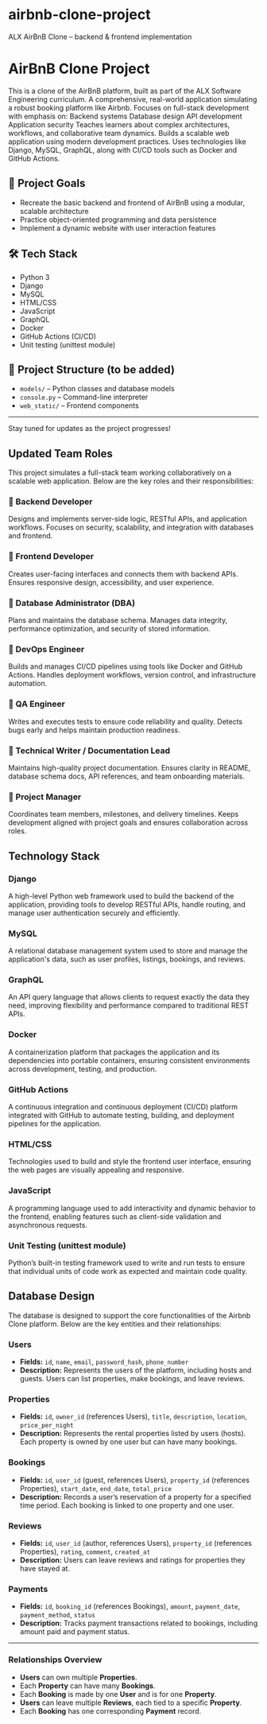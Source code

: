 # airbnb-clone-project
ALX AirBnB Clone – backend &amp; frontend implementation
# AirBnB Clone Project
This is a clone of the AirBnB platform, built as part of the ALX Software Engineering curriculum.
A comprehensive, real-world application simulating a robust booking platform like Airbnb.
Focuses on full-stack development with emphasis on:
Backend systems
Database design
API development
Application security
Teaches learners about complex architectures, workflows, and collaborative team dynamics.
Builds a scalable web application using modern development practices.
Uses technologies like Django, MySQL, GraphQL, along with CI/CD tools such as Docker and GitHub Actions.

## 🚀 Project Goals

- Recreate the basic backend and frontend of AirBnB using a modular, scalable architecture
- Practice object-oriented programming and data persistence
- Implement a dynamic website with user interaction features

## 🛠️ Tech Stack

- Python 3  
- Django  
- MySQL  
- HTML/CSS  
- JavaScript  
- GraphQL  
- Docker  
- GitHub Actions (CI/CD)  
- Unit testing (unittest module)


## 📁 Project Structure (to be added)

- `models/` – Python classes and database models
- `console.py` – Command-line interpreter
- `web_static/` – Frontend components

---

Stay tuned for updates as the project progresses!



## Updated Team Roles

This project simulates a full-stack team working collaboratively on a scalable web application. Below are the key roles and their responsibilities:

### 🔹 Backend Developer
Designs and implements server-side logic, RESTful APIs, and application workflows. Focuses on security, scalability, and integration with databases and frontend.

### 🔹 Frontend Developer
Creates user-facing interfaces and connects them with backend APIs. Ensures responsive design, accessibility, and user experience.

### 🔹 Database Administrator (DBA)
Plans and maintains the database schema. Manages data integrity, performance optimization, and security of stored information.

### 🔹 DevOps Engineer
Builds and manages CI/CD pipelines using tools like Docker and GitHub Actions. Handles deployment workflows, version control, and infrastructure automation.

### 🔹 QA Engineer
Writes and executes tests to ensure code reliability and quality. Detects bugs early and helps maintain production readiness.

### 🔹 Technical Writer / Documentation Lead
Maintains high-quality project documentation. Ensures clarity in README, database schema docs, API references, and team onboarding materials.

### 🔹 Project Manager
Coordinates team members, milestones, and delivery timelines. Keeps development aligned with project goals and ensures collaboration across roles.



## Technology Stack

### Django  
A high-level Python web framework used to build the backend of the application, providing tools to develop RESTful APIs, handle routing, and manage user authentication securely and efficiently.

### MySQL  
A relational database management system used to store and manage the application's data, such as user profiles, listings, bookings, and reviews.

### GraphQL  
An API query language that allows clients to request exactly the data they need, improving flexibility and performance compared to traditional REST APIs.

### Docker  
A containerization platform that packages the application and its dependencies into portable containers, ensuring consistent environments across development, testing, and production.

### GitHub Actions  
A continuous integration and continuous deployment (CI/CD) platform integrated with GitHub to automate testing, building, and deployment pipelines for the application.

### HTML/CSS  
Technologies used to build and style the frontend user interface, ensuring the web pages are visually appealing and responsive.

### JavaScript  
A programming language used to add interactivity and dynamic behavior to the frontend, enabling features such as client-side validation and asynchronous requests.

### Unit Testing (unittest module)  
Python’s built-in testing framework used to write and run tests to ensure that individual units of code work as expected and maintain code quality.



## Database Design

The database is designed to support the core functionalities of the Airbnb Clone platform. Below are the key entities and their relationships:

### Users  
- **Fields:** `id`, `name`, `email`, `password_hash`, `phone_number`  
- **Description:** Represents the users of the platform, including hosts and guests. Users can list properties, make bookings, and leave reviews.

### Properties  
- **Fields:** `id`, `owner_id` (references Users), `title`, `description`, `location`, `price_per_night`  
- **Description:** Represents the rental properties listed by users (hosts). Each property is owned by one user but can have many bookings.

### Bookings  
- **Fields:** `id`, `user_id` (guest, references Users), `property_id` (references Properties), `start_date`, `end_date`, `total_price`  
- **Description:** Records a user’s reservation of a property for a specified time period. Each booking is linked to one property and one user.

### Reviews  
- **Fields:** `id`, `user_id` (author, references Users), `property_id` (references Properties), `rating`, `comment`, `created_at`  
- **Description:** Users can leave reviews and ratings for properties they have stayed at.

### Payments  
- **Fields:** `id`, `booking_id` (references Bookings), `amount`, `payment_date`, `payment_method`, `status`  
- **Description:** Tracks payment transactions related to bookings, including amount paid and payment status.

---

### Relationships Overview

- **Users** can own multiple **Properties**.  
- Each **Property** can have many **Bookings**.  
- Each **Booking** is made by one **User** and is for one **Property**.  
- **Users** can leave multiple **Reviews**, each tied to a specific **Property**.  
- Each **Booking** has one corresponding **Payment** record.

